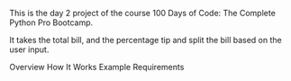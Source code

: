 This is the day 2 project of the course 100 Days of Code: The Complete Python Pro Bootcamp.

It takes the total bill, and the percentage tip and split the bill based on the user input.

Overview
How It Works
Example
Requirements
